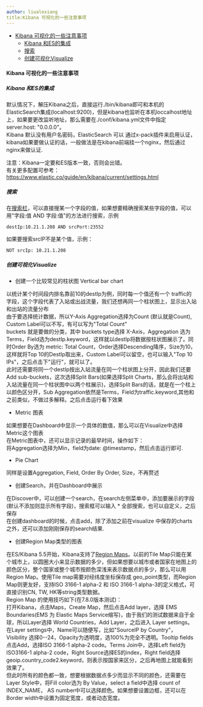 ```yaml
---
author: liualexiang
title:Kibana 可视化的一些注意事项
---
```

- [Kibana 可视化的一些注意事项](#kibana-可视化的一些注意事项)
  - [Kibana 和ES的集成](#kibana-和es的集成)
  - [搜索](#搜索)
  - [创建可视化Visualize](#创建可视化visualize)
#### Kibana 可视化的一些注意事项

##### Kibana 和ES的集成

默认情况下，解压Kibana之后，直接运行./bin/kibana即可和本机的 ElasticSearch集成(localhost:9200)，但是kibana也监听在本机loccalhost地址上，如果要更改监听地址，那么需要在./conf/kibana.yml文件中指定 server.host: "0.0.0.0"。  
Kibana 默认没有用户名密码，ElasticSearch 可以 通过x-pack插件来启用认证，kibana如果要做认证的话，一般做法是在kibana前端挂一个nginx，然后通过nginx来做认证.  

注意：Kibana一定要和ES版本一致，否则会出错。  
有关更多配置可参考：https://www.elastic.co/guide/en/kibana/current/settings.html

##### 搜索
在[搜索栏](https://www.elastic.co/guide/en/beats/packetbeat/current/kibana-queries-filters.html)，可以直接搜某一个字段的值，如果想要精确搜索某些字段的值，可以用"字段:值 AND 字段:值"的方法进行搜索，示例  
```
destIp:10.21.1.208 AND srcPort:23552
```

如果要搜索srcIP不是某个值，示例：  
```
NOT srcIp: 10.21.1.208
```

##### 创建可视化Visualize

* 创建一个比较常见的柱状图 Vertical bar chart

以统计某个时间段内排名靠前10的destIp为例，同时每一个值还有一个 traffic的字段，这个字段代表了入站或出战流量，我们还想再同一个柱状图上，显示出入站和出站的流量分布  
由于要选择统计数据，所以Y-Axis Aggregation选择为Count (默认就是Count), Custom Label可以不写，有可以写为"Total Count"  
buckets 就是要做的分类，其中 buckets type选择 X-Axis，Aggregation 选为 Terms，Field选为destIp.keyword，这样就以destIp将数据按柱状图展示了。同时Order By选为 metric: Total Count，Order选择Descending降序，Size为10，这样就将Top 10的DestIp取出来，Custom Label可以留空，也可以输入"Top 10 IPs"，之后点击下"运行"，就可以了。  
此时还需要将同一个destIp按出入站流量在同一个柱状图上分开，因此我们还要Add sub-buckets，这次选择Split Bars(如果选择Split Charts，那么会将出站和入站流量在同一个柱状图中以两个柱展示)，选择Split Bars的话，就是在一个柱上以颜色区分开，Sub Aggregation依然是Terms，Field为traffic.keyword,其他和之前类似，不做过多解释。之后点击运行看下效果

* Metric 图表

如果想要在Dashboard中显示一个具体的数值，那么可以在Visualize中选择Metric这个图表  
在Metric图表中，还可以显示记录的最早时间，操作如下：  
将Aggregation选择为Min，field为date: @timestamp，然后点击运行即可.

* Pie Chart

同样是设置Aggregation, Field, Order By Order, Size，不再赘述

* 创建Search，并在Dashboard中展示
  
在Discover中，可以创建一个search，在search左侧菜单中，添加要展示的字段(默认不添加则显示所有字段)，搜索框可以输入 * 全部搜索，也可以自定义，之后保存  
在创建dashboard的时候，点击add，除了添加之前在visualize 中保存的charts之外，还可以添加刚刚保存的search结果.


* 创建Region Map类型的图表

在ES/Kibana 5.5开始，Kibana支持了[Region Maps](https://www.elastic.co/cn/blog/region-maps-gauge-kibana)。以前的Tile Map只能在某个城市上，以圆圈大小来显示数据的多少，但如果想要以城市或者国家在地图上的颜色区分，整个国家或整个城市按颜色深浅来表示数据点的多少，那么可以用Region Map。使用Tile map需要对经纬度坐标保存成 geo_point类型，而Region Map则更友好，支持ISO 3166-1 alpha-2 和 ISO 3166-1 alpha-3的定义格式，可直接识别CN, TW, HK等string类型数据。   
Region Map 的使用技巧如下(在7.8.0版本测试)：  
打开Kibana，点击Maps，Create Map，然后点击Add layer，选择 EMS Boundaries(EMS  为 Elastic Maps Service缩写)，由于我们的测试数据来自于全球，所以Layer选择 World Countries，Add Layer，之后进入 Layer settings。  
在Layer settings中，Name可以随便写，比如"SourceIP by Country"， Visibility 选择0--24，Opacity为透明度，选100%为完全不透明。Tooltip fields点击Add，选择ISO 3166-1 alpha-2 code。Terms Join中，选择Left field为 ISO3166-1 alpha-2 code，Right Source选择ES的index，Right field选择geoip.country_code2.keyword，则表示按国家来区分，之后再地图上就能看到效果了。   
但此时所有的颜色都一致，想要根据数据点多少而显示不同的颜色，还需要在Layer Style中，将Fill color选为 By Value，select a field中选择 count of INDEX_NAME， AS number中可以选择颜色。如果想要设置边框，还可以在Border width中设置为固定宽度，或者动态宽度。


[^_^]:
    还未按照下面的blog测试:https://www.cnblogs.com/sanduzxcvbnm/p/12841986.html